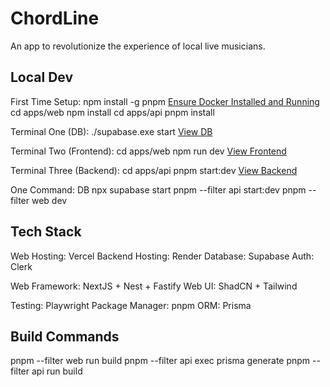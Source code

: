 # ChordLine

An app to revolutionize the experience of local live musicians.

## Local Dev

First Time Setup:
npm install -g pnpm
[Ensure Docker Installed and Running](https://docs.docker.com/desktop)
cd apps/web
npm install
cd apps/api
pnpm install

Terminal One (DB):
./supabase.exe start
[View DB](http://127.0.0.1:54323/project/default)

Terminal Two (Frontend):
cd apps/web
npm run dev
[View Frontend](http://localhost:3000/)

Terminal Three (Backend):
cd apps/api
pnpm start:dev
[View Backend](http://localhost:3001/docs)

One Command:
DB
npx supabase start
pnpm --filter api start:dev
pnpm --filter web dev

## Tech Stack

Web Hosting: Vercel
Backend Hosting: Render
Database: Supabase
Auth: Clerk

Web Framework: NextJS + Nest + Fastify
Web UI: ShadCN + Tailwind

Testing: Playwright
Package Manager: pnpm
ORM: Prisma


## Build Commands

pnpm --filter web run build
pnpm --filter api exec prisma generate
pnpm --filter api run build